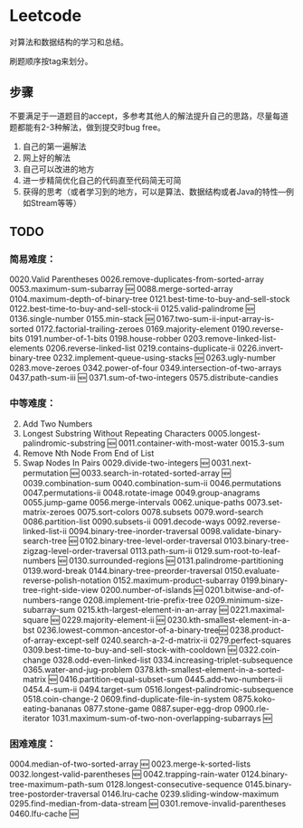 # Leetcode

对算法和数据结构的学习和总结。

刷题顺序按tag来划分。

## 步骤
不要满足于一道题目的accept，多参考其他人的解法提升自己的思路，尽量每道题都能有2-3种解法，做到提交时bug free。

1. 自己的第一遍解法
2. 网上好的解法
3. 自己可以改进的地方
4. 进一步精简优化自己的代码直至代码简无可简
5. 获得的思考（或者学习到的地方，可以是算法、数据结构或者Java的特性—例如Stream等等）

## TODO
### 简易难度：
0020.Valid Parentheses
0026.remove-duplicates-from-sorted-array
0053.maximum-sum-subarray 🆕
0088.merge-sorted-array
0104.maximum-depth-of-binary-tree
0121.best-time-to-buy-and-sell-stock
0122.best-time-to-buy-and-sell-stock-ii
0125.valid-palindrome 🆕
0136.single-number
0155.min-stack 🆕
0167.two-sum-ii-input-array-is-sorted
0172.factorial-trailing-zeroes
0169.majority-element
0190.reverse-bits
0191.number-of-1-bits
0198.house-robber
0203.remove-linked-list-elements
0206.reverse-linked-list
0219.contains-duplicate-ii
0226.invert-binary-tree
0232.implement-queue-using-stacks 🆕
0263.ugly-number
0283.move-zeroes
0342.power-of-four
0349.intersection-of-two-arrays
0437.path-sum-iii 🆕
0371.sum-of-two-integers
0575.distribute-candies

### 中等难度：
0002. Add Two Numbers
0003. Longest Substring Without Repeating Characters
0005.longest-palindromic-substring 🆕
0011.container-with-most-water
0015.3-sum
0019. Remove Nth Node From End of List
0024. Swap Nodes In Pairs
0029.divide-two-integers 🆕
0031.next-permutation 🆕
0033.search-in-rotated-sorted-array 🆕
0039.combination-sum
0040.combination-sum-ii
0046.permutations
0047.permutations-ii
0048.rotate-image
0049.group-anagrams
0055.jump-game
0056.merge-intervals
0062.unique-paths
0073.set-matrix-zeroes
0075.sort-colors
0078.subsets
0079.word-search
0086.partition-list
0090.subsets-ii
0091.decode-ways
0092.reverse-linked-list-ii
0094.binary-tree-inorder-traversal
0098.validate-binary-search-tree 🆕
0102.binary-tree-level-order-traversal
0103.binary-tree-zigzag-level-order-traversal
0113.path-sum-ii
0129.sum-root-to-leaf-numbers 🆕
0130.surrounded-regions 🆕
0131.palindrome-partitioning
0139.word-break
0144.binary-tree-preorder-traversal
0150.evaluate-reverse-polish-notation
0152.maximum-product-subarray
0199.binary-tree-right-side-view
0200.number-of-islands 🆕
0201.bitwise-and-of-numbers-range
0208.implement-trie-prefix-tree
0209.minimum-size-subarray-sum
0215.kth-largest-element-in-an-array 🆕
0221.maximal-square 🆕
0229.majority-element-ii 🆕
0230.kth-smallest-element-in-a-bst
0236.lowest-common-ancestor-of-a-binary-tree🆕
0238.product-of-array-except-self
0240.search-a-2-d-matrix-ii
0279.perfect-squares
0309.best-time-to-buy-and-sell-stock-with-cooldown 🆕
0322.coin-change
0328.odd-even-linked-list
0334.increasing-triplet-subsequence
0365.water-and-jug-problem
0378.kth-smallest-element-in-a-sorted-matrix 🆕
0416.partition-equal-subset-sum
0445.add-two-numbers-ii
0454.4-sum-ii
0494.target-sum
0516.longest-palindromic-subsequence
0518.coin-change-2
0609.find-duplicate-file-in-system
0875.koko-eating-bananas
0877.stone-game
0887.super-egg-drop
0900.rle-iterator
1031.maximum-sum-of-two-non-overlapping-subarrays 🆕

### 困难难度：
0004.median-of-two-sorted-array 🆕
0023.merge-k-sorted-lists
0032.longest-valid-parentheses 🆕
0042.trapping-rain-water
0124.binary-tree-maximum-path-sum
0128.longest-consecutive-sequence
0145.binary-tree-postorder-traversal
0146.lru-cache
0239.sliding-window-maximum
0295.find-median-from-data-stream 🆕
0301.remove-invalid-parentheses
0460.lfu-cache 🆕
